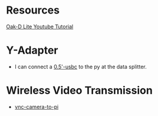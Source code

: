# Resources
[Oak-D Lite Youtube Tutorial](https://www.youtube.com/watch?v=7BkHcJu57Cg)

# Y-Adapter
* I can connect a [0.5'-usbc](https://www.amazon.com/CableCreation-Braided-Compatible-MacBook-Resistance/dp/B01CZVEUIE?th=1) to the py at the data splitter.
# Wireless Video Transmission
* [vnc-camera-to-pi](https://github.com/MichaelThamm/autonomous-drone/blob/main/sub-systems/control-system/autonomous-control/README.md#considerations)
